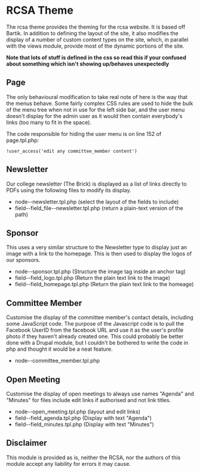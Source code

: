 # RCSA Theme

The rcsa theme provides the theming for the rcsa website.  It is based off Bartik.  In addition to defining the layout of the site, it also modifies the display of a number of custom content types on the site, which, in parallel with the views module, provide most of the dynamic portions of the site.

**Note that lots of stuff is defined in the css so read this if your confused about something which isn't showing up/behaves unexpectedly**

## Page

The only behavioural modification to take real note of here is the way that the menus behave.  Some fairly complex CSS rules are used to hide the bulk of the menu tree when not in use for the left side bar, and the user menu doesn't display for the admin user as it would then contain everybody's links (too many to fit in the space).

The code responsible for hiding the user menu is on line 152 of page.tpl.php:

    !user_access('edit any committee_member content')

## Newsletter

Our college newsletter (The Brick) is displayed as a list of links directly to PDFs using the following files to modify its display.

 - node--newsletter.tpl.php (select the layout of the fields to include)
 - field--field_file--newsletter.tpl.php (return a plain-text version of the path)

## Sponsor

This uses a very similar structure to the Newsletter type to display just an image with a link to the homepage.  This is then used to display the logos of our sponsors.

 - node--sponsor.tpl.php (Structure the image tag inside an anchor tag)
 - field--field_logo.tpl.php (Return the plain text link to the image)
 - field--field_homepage.tpl.php (Return the plain text link to the homeage)

## Committee Member

Customise the display of the committee member's contact details, including some JavaScript code.  The purpose of the Javascript code is to pull the Facebook UserID from the facebook URL and use it as the user's profile photo if they haven't already created one.  This could probably be better done with a Drupal module, but I couldn't be bothered to write the code in php and thought it would be a neat feature.

 - node--committee_member.tpl.php

## Open Meeting

Customise the display of open meetings to always use names "Agenda" and "Minutes" for files include edit links if authorised and not link titles.

 - node--open_meeting.tpl.php (layout and edit links)
 - field--field_agenda.tpl.php (Display with text "Agenda")
 - field--field_minutes.tpl.php (Display with text "Minutes")


## Disclaimer

This module is provided as is, neither the RCSA, nor the authors of this module accept any liability for errors it may cause.